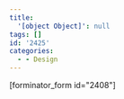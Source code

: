 ```yaml
---
title:
  '[object Object]': null
tags: []
id: '2425'
categories:
  - - Design
---
```


\[forminator\_form id="2408"\]